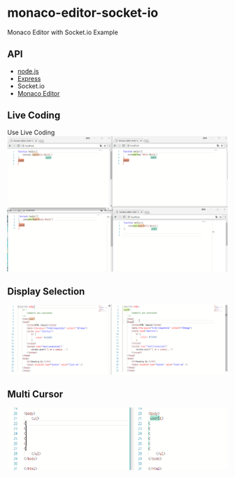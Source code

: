 # monaco-editor-socket-io
Monaco Editor with Socket.io Example

## API

* [node.js](https://nodejs.org)
* [Express](http://expressjs.com)
* Socket.io
* [Monaco Editor](https://microsoft.github.io/monaco-editor/)

## Live Coding
Use Live Coding
<img src="./intro/manyEdit.gif">

## Display Selection

<img src="./intro/select.gif">

## Multi Cursor
<img src="./intro/multiedit.gif">